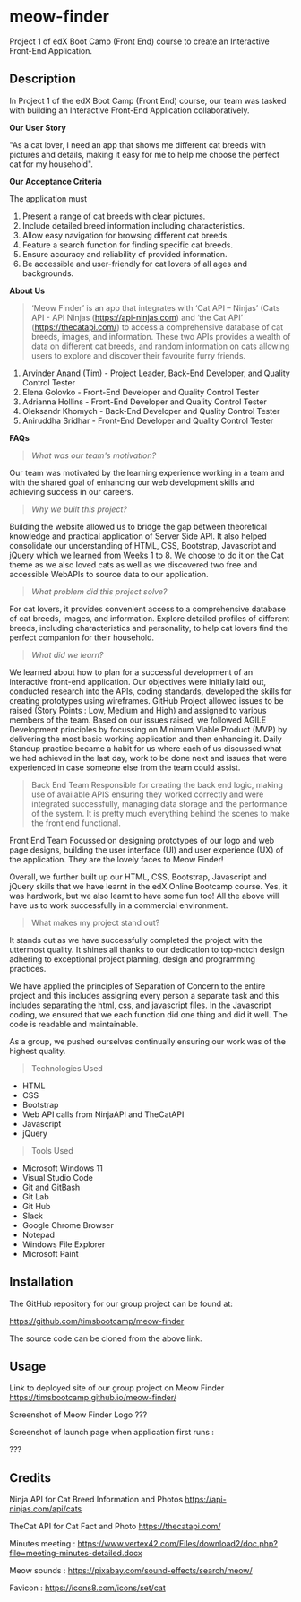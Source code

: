 # meow-finder
Project 1 of edX Boot Camp (Front End) course to create an Interactive Front-End Application.


## Description

In Project 1 of the edX Boot Camp (Front End) course, our team was tasked with building an Interactive Front-End Application collaboratively.

**Our User Story**

"As a cat lover, I need an app that shows me different cat breeds with pictures and details, making it easy for me to help me choose the perfect cat for my household".

**Our Acceptance Criteria**

The application must

1. Present a range of cat breeds with clear pictures.
2. Include detailed breed information including characteristics.
3. Allow easy navigation for browsing different cat breeds.
4. Feature a search function for finding specific cat breeds.
5. Ensure accuracy and reliability of provided information.
6. Be accessible and user-friendly for cat lovers of all ages and backgrounds.

**About Us**

>‘Meow Finder’ is an app that integrates with ‘Cat API – Ninjas’ (Cats API - API Ninjas (https://api-ninjas.com) and ‘the Cat API’ (https://thecatapi.com/) to access a comprehensive database of cat breeds, images, and information. These two APIs provides a wealth of data on different cat breeds, and random information on cats allowing users to explore and discover their favourite furry friends. 


1.	Arvinder Anand (Tim) - Project Leader, Back-End Developer, and Quality Control Tester
2.	Elena Golovko - Front-End Developer and Quality Control Tester
3.	Adrianna Hollins - Front-End Developer and Quality Control Tester
4.	Oleksandr Khomych - Back-End Developer and Quality Control Tester
5.	Aniruddha Sridhar - Front-End Developer and Quality Control Tester



**FAQs**

>*What was our team's motivation?*

Our team was motivated by the learning experience working in a team and with the shared goal of enhancing our web development skills and achieving success in our careers.


>*Why we built this project?*

Building the website allowed us to bridge the gap between theoretical knowledge and practical application of Server Side API. It also helped consolidate our understanding of HTML, CSS, Bootstrap, Javascript and jQuery which we learned from Weeks 1 to 8. We choose to do it on the Cat theme as we also loved cats as well as we discovered two free and accessible WebAPIs to source data to our application.

>*What problem did this project solve?*

For cat lovers, it provides convenient access to a comprehensive database of cat breeds, images, and information. Explore detailed profiles of different breeds, including characteristics and personality, to help cat lovers find the perfect companion for their household.

>*What did we learn?*

We learned about how to plan for a successful development of an interactive front-end application.
Our objectives were initially laid out, conducted research into the APIs, coding standards, developed the skills for creating prototypes using wireframes.
GitHub Project allowed issues to be raised (Story Points : Low, Medium and High) and assigned to various members of the team. 
Based on our issues raised, we followed AGILE Development principles by focussing on Minimum Viable Product (MVP) by delivering the most basic
working application and then enhancing it. Daily Standup practice became a habit for us where each of us discussed what we had achieved in the last day,
work to be done next and issues that were experienced in case someone else from the team could assist.


>Back End Team
Responsible for creating the back end logic, making use of available APIS ensuring they worked correctly and were integrated successfully, managing data storage
and the performance of the system. It is pretty much everything behind the scenes to make the front end functional.


Front End Team
Focussed on designing prototypes of our logo and web page designs, building the user interface (UI) and user experience (UX) of the application.
They are the lovely faces to Meow Finder!

Overall, we further built up our HTML, CSS, Bootstrap, Javascript and jQuery skills that we have learnt in the edX Online Bootcamp course.
Yes, it was hardwork, but we also learnt to have some fun too! All the above will have us to work successfully in a commercial environment.



> What makes my project stand out? 

It stands out as we have successfully completed the project with the uttermost quality. It shines all thanks to our dedication to top-notch design
adhering to exceptional project planning, design and programming practices.


We have applied the principles of Separation of Concern to the entire project and this includes assigning every person a separate task
and this includes separating the html, css, and javascript files. In the Javascript coding, we ensured that we each function did one thing
and did it well. The code is readable and maintainable. 

As a group, we pushed ourselves continually ensuring our work was of the highest quality.  


> Technologies Used

* HTML
* CSS
* Bootstrap
* Web API calls from NinjaAPI and TheCatAPI
* Javascript
* jQuery


> Tools Used

* Microsoft Windows 11
* Visual Studio Code
* Git and GitBash
* Git Lab
* Git Hub
* Slack
* Google Chrome Browser
* Notepad
* Windows File Explorer
* Microsoft Paint



## Installation

The GitHub repository for our group project can be found at: 

https://github.com/timsbootcamp/meow-finder

The source code can be cloned from the above link. 


## Usage

Link to deployed site of our group project on Meow Finder
https://timsbootcamp.github.io/meow-finder/


Screenshot of Meow Finder Logo 
???

Screenshot of launch page when application first runs :    

???





## Credits

Ninja API for Cat Breed Information and Photos
https://api-ninjas.com/api/cats


TheCat API for Cat Fact and Photo
https://thecatapi.com/


Minutes meeting :
https://www.vertex42.com/Files/download2/doc.php?file=meeting-minutes-detailed.docx


Meow sounds :
https://pixabay.com/sound-effects/search/meow/


Favicon :
https://icons8.com/icons/set/cat

